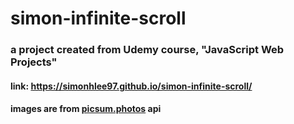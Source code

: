 # simon-infinite-scroll

### a project created from Udemy course, "JavaScript Web Projects"

#### link: https://simonhlee97.github.io/simon-infinite-scroll/

#### images are from [picsum.photos](https://picsum.photos) api
